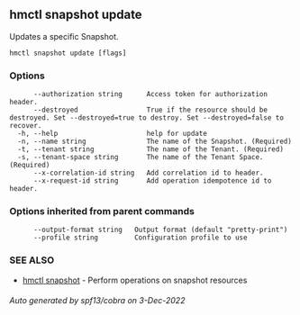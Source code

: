 ## hmctl snapshot update

Updates a specific Snapshot.

```
hmctl snapshot update [flags]
```

### Options

```
      --authorization string      Access token for authorization header.
      --destroyed                 True if the resource should be destroyed. Set --destroyed=true to destroy. Set --destroyed=false to recover.
  -h, --help                      help for update
  -n, --name string               The name of the Snapshot. (Required)
  -t, --tenant string             The name of the Tenant. (Required)
  -s, --tenant-space string       The name of the Tenant Space. (Required)
      --x-correlation-id string   Add correlation id to header.
      --x-request-id string       Add operation idempotence id to header.
```

### Options inherited from parent commands

```
      --output-format string   Output format (default "pretty-print")
      --profile string         Configuration profile to use
```

### SEE ALSO

* [hmctl snapshot](hmctl_snapshot.md)	 - Perform operations on snapshot resources

###### Auto generated by spf13/cobra on 3-Dec-2022
